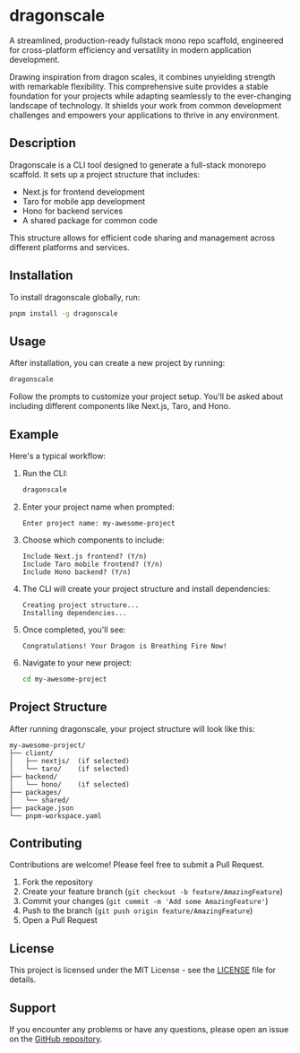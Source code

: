 # dragonscale

A streamlined, production-ready fullstack mono repo scaffold, engineered for cross-platform efficiency and versatility in modern application development.

Drawing inspiration from dragon scales, it combines unyielding strength with remarkable flexibility. This comprehensive suite provides a stable foundation for your projects while adapting seamlessly to the ever-changing landscape of technology. It shields your work from common development challenges and empowers your applications to thrive in any environment.

## Description

Dragonscale is a CLI tool designed to generate a full-stack monorepo scaffold. It sets up a project structure that includes:

- Next.js for frontend development
- Taro for mobile app development
- Hono for backend services
- A shared package for common code

This structure allows for efficient code sharing and management across different platforms and services.

## Installation

To install dragonscale globally, run:

```bash
pnpm install -g dragonscale
```

## Usage

After installation, you can create a new project by running:

```bash
dragonscale
```

Follow the prompts to customize your project setup. You'll be asked about including different components like Next.js, Taro, and Hono.

## Example

Here's a typical workflow:

1. Run the CLI:

   ```bash
   dragonscale
   ```

2. Enter your project name when prompted:

   ```
   Enter project name: my-awesome-project
   ```

3. Choose which components to include:

   ```
   Include Next.js frontend? (Y/n)
   Include Taro mobile frontend? (Y/n)
   Include Hono backend? (Y/n)
   ```

4. The CLI will create your project structure and install dependencies:

   ```
   Creating project structure...
   Installing dependencies...
   ```

5. Once completed, you'll see:

   ```
   Congratulations! Your Dragon is Breathing Fire Now!
   ```

6. Navigate to your new project:
   ```bash
   cd my-awesome-project
   ```

## Project Structure

After running dragonscale, your project structure will look like this:

```
my-awesome-project/
├── client/
│   ├── nextjs/  (if selected)
│   └── taro/    (if selected)
├── backend/
│   └── hono/    (if selected)
├── packages/
│   └── shared/
├── package.json
└── pnpm-workspace.yaml
```

## Contributing

Contributions are welcome! Please feel free to submit a Pull Request.

1. Fork the repository
2. Create your feature branch (`git checkout -b feature/AmazingFeature`)
3. Commit your changes (`git commit -m 'Add some AmazingFeature'`)
4. Push to the branch (`git push origin feature/AmazingFeature`)
5. Open a Pull Request

## License

This project is licensed under the MIT License - see the [LICENSE](LICENSE) file for details.

## Support

If you encounter any problems or have any questions, please open an issue on the [GitHub repository](https://github.com/lunaRidge/dragonscale).
